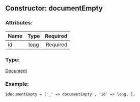## Constructor: documentEmpty  

### Attributes:

| Name     |    Type       | Required |
|----------|:-------------:|---------:|
|id|[long](../types/long.md) | Required|
### Type: 

[Document](../types/Document.md)
### Example:

```
$documentEmpty = ['_' => documentEmpty', 'id' => long, ];
```